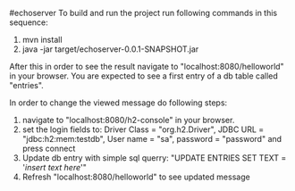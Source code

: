 #echoserver
To build and run the project run following commands in this sequence:
1. mvn install
2. java -jar target/echoserver-0.0.1-SNAPSHOT.jar

After this in order to see the result navigate to "localhost:8080/helloworld" in your browser.
You are expected to see a first entry of a db table called "entries".

In order to change the viewed message do following steps:
1. navigate to "localhost:8080/h2-console" in your browser.
2. set the login fields to: Driver Class = "org.h2.Driver", JDBC URL = "jdbc:h2:mem:testdb", User name = "sa", password = "password" and press connect
3. Update db entry with simple sql querry: "UPDATE ENTRIES SET TEXT = '*insert text here*'"
4. Refresh "localhost:8080/helloworld" to see updated message

